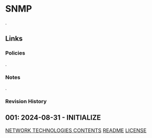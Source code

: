 # SNMP
.
## Links
### Policies
.
### Notes
.
### Revision History
001: 2024-08-31 - INITIALIZE
---
<font size=3>[NETWORK TECHNOLOGIES CONTENTS](-%20Network%20Technologies%20Contents.md)
[README](README.md)
[LICENSE](LICENSE)<font>